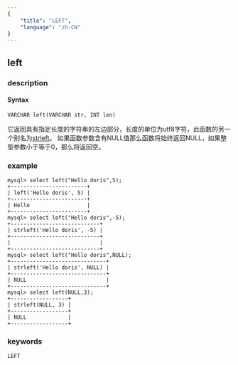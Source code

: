 ```yaml
---
{
    "title": "LEFT",
    "language": "zh-CN"
}
---
```


<!-- 
Licensed to the Apache Software Foundation (ASF) under one
or more contributor license agreements.  See the NOTICE file
distributed with this work for additional information
regarding copyright ownership.  The ASF licenses this file
to you under the Apache License, Version 2.0 (the
"License"); you may not use this file except in compliance
with the License.  You may obtain a copy of the License at

  http://www.apache.org/licenses/LICENSE-2.0

Unless required by applicable law or agreed to in writing,
software distributed under the License is distributed on an
"AS IS" BASIS, WITHOUT WARRANTIES OR CONDITIONS OF ANY
KIND, either express or implied.  See the License for the
specific language governing permissions and limitations
under the License.
-->

## left
### description
#### Syntax

`VARCHAR left(VARCHAR str, INT len)`


它返回具有指定长度的字符串的左边部分，长度的单位为utf8字符，此函数的另一个别名为[strleft](./strleft.md)。
如果函数参数含有NULL值那么函数将始终返回NULL，如果整型参数小于等于0，那么将返回空。

### example

```
mysql> select left("Hello doris",5);
+------------------------+
| left('Hello doris', 5) |
+------------------------+
| Hello                  |
+------------------------+
mysql> select left("Hello doris",-5);
+----------------------------+
| strleft('Hello doris', -5) |
+----------------------------+
|                            |
+----------------------------+
mysql> select left("Hello doris",NULL);
+------------------------------+
| strleft('Hello doris', NULL) |
+------------------------------+
| NULL                         |
+------------------------------+
mysql> select left(NULL,3);
+------------------+
| strleft(NULL, 3) |
+------------------+
| NULL             |
+------------------+
```
### keywords
    LEFT
